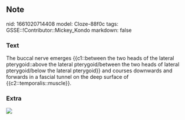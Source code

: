 ## Note
nid: 1661020714408
model: Cloze-88f0c
tags: GSSE::!Contributor::Mickey_Kondo
markdown: false

### Text
The buccal nerve emerges {{c1::between the two heads of the lateral pterygoid::above the lateral pterygoid/between the two heads of lateral pterygoid/below the lateral pterygoid}} and courses downwards and forwards in a fascial tunnel on the deep surface of {{c2::temporalis::muscle}}.

### Extra
<img src="070417_0934_MandibularN1.jpg">
